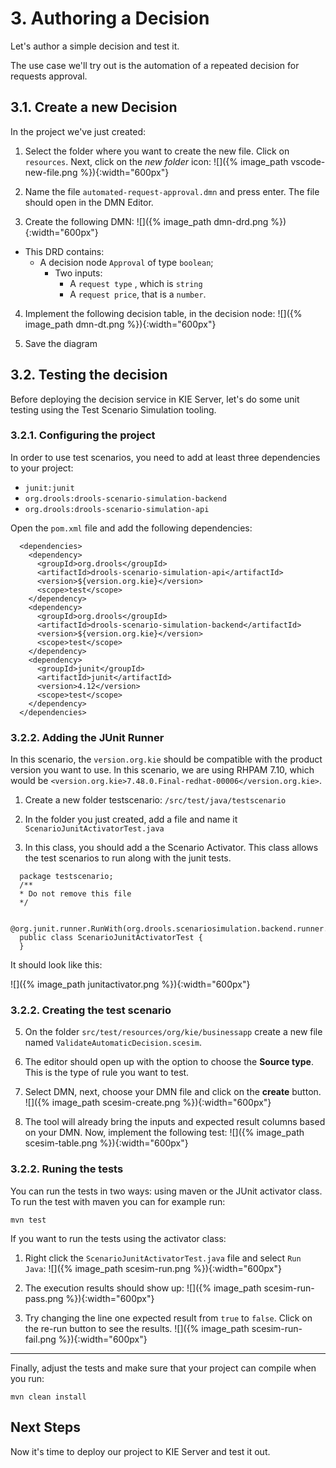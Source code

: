 # 3. Authoring a Decision

Let's author a simple decision and test it.

The use case we'll try out is the automation of a repeated decision for requests approval.

## 3.1. Create a new Decision

In the project we've just created:

1. Select the folder where you want to create the new file. Click on `resources`. Next, click on the *new folder* icon:
  ![]({% image_path vscode-new-file.png %}){:width="600px"}

2. Name the file `automated-request-approval.dmn` and press enter. The file should open in the DMN Editor.

3. Create the following DMN:
  ![]({% image_path dmn-drd.png %}){:width="600px"}
  
  * This DRD contains:
    * A decision node `Approval` of type `boolean`;
      * Two inputs:
        * A `request type` , which is `string`
        * A `request price`, that is a `number`.

4. Implement the following decision table, in the decision node:
  ![]({% image_path dmn-dt.png %}){:width="600px"}

5. Save the diagram

## 3.2. Testing the decision

Before deploying the decision service in KIE Server, let's do some unit testing using the Test Scenario Simulation tooling. 

### 3.2.1. Configuring the project

In order to use test scenarios, you need to add at least three dependencies to your project:

  * `junit:junit`
  * `org.drools:drools-scenario-simulation-backend`
  * `org.drools:drools-scenario-simulation-api`

Open the `pom.xml` file and add the following dependencies:

~~~
  <dependencies>
    <dependency>
      <groupId>org.drools</groupId>
      <artifactId>drools-scenario-simulation-api</artifactId>
      <version>${version.org.kie}</version>
      <scope>test</scope>
    </dependency>
    <dependency>
      <groupId>org.drools</groupId>
      <artifactId>drools-scenario-simulation-backend</artifactId>
      <version>${version.org.kie}</version>
      <scope>test</scope>
    </dependency>
    <dependency>
      <groupId>junit</groupId>
      <artifactId>junit</artifactId>
      <version>4.12</version>
      <scope>test</scope>
    </dependency>    
  </dependencies>
~~~

### 3.2.2. Adding the JUnit Runner

In this scenario, the `version.org.kie` should be compatible with the product version you want to use. In this scenario, we are using RHPAM 7.10, which would be `<version.org.kie>7.48.0.Final-redhat-00006</version.org.kie>`.

1. Create a new folder testscenario: `/src/test/java/testscenario`

2. In the folder you just created, add a file and name it `ScenarioJunitActivatorTest.java`

3. In this class, you should add a the Scenario Activator. This class allows the test scenarios to run along with the junit tests. 

~~~
  package testscenario;
  /**
  * Do not remove this file
  */

  @org.junit.runner.RunWith(org.drools.scenariosimulation.backend.runner.ScenarioJunitActivator.class)
  public class ScenarioJunitActivatorTest {
  }
~~~

It should look like this:

  ![]({% image_path junitactivator.png %}){:width="600px"}

### 3.2.2. Creating the test scenario

5. On the folder `src/test/resources/org/kie/businessapp` create a new file named `ValidateAutomaticDecision.scesim`. 

6. The editor should open up with the option to choose the **Source type**. This is the type of rule you want to test. 
7. Select DMN, next, choose your DMN file and click on the **create** button.
  ![]({% image_path scesim-create.png %}){:width="600px"}

8. The tool will already bring the inputs and expected result columns based on your DMN. Now, implement the following test:
  ![]({% image_path scesim-table.png %}){:width="600px"}

### 3.2.2. Runing the tests

You can run the tests in two ways: using maven or the JUnit activator class. To run the test with maven you can for example run:

~~~
mvn test
~~~

If you want to run the tests using the activator class:

1. Right click the `ScenarioJunitActivatorTest.java` file and select `Run Java`:
  ![]({% image_path scesim-run.png %}){:width="600px"}

2. The execution results should show up:
  ![]({% image_path scesim-run-pass.png %}){:width="600px"}

3. Try changing the line one expected result from `true` to `false`. Click on the re-run button to see the results.
  ![]({% image_path scesim-run-fail.png %}){:width="600px"}

----------

Finally, adjust the tests and make sure that your project can compile when you run:

~~~
mvn clean install
~~~

## Next Steps

Now it's time to deploy our project to KIE Server and test it out.